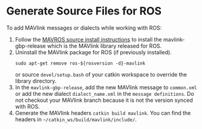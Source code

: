 # Generate Source Files for ROS

To add MAVlink messages or dialects while working with ROS:

1. Follow the [MAVROS source install instructions](https://github.com/mavlink/mavros/blob/master/mavros/README.md#source-installation) to install the mavlink-gbp-release which is the MAVlink library released for ROS.
1. Uninstall the MAVlink package for ROS (if previously installed).
   ```
   sudo apt-get remove ros-${rosversion -d}-mavlink
   ```
   or source `devel/setup.bash` of your catkin workspace to override the library directory.
1. In the `mavlink-gbp-release`, add the new MAVlink message to `common.xml` or add the new dialect `dialect_name.xml` in the `message definitions`. 
   Do not checkout your MAVlink branch because it is not the version synced with ROS.
1. Generate the MAVlink headers `catkin build mavlink`. You can find the headers in `~/catkin_ws/build/mavlink/include/`.
